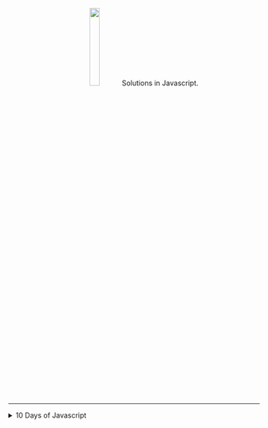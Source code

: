 <p align="center">
        <img src="https://user-images.githubusercontent.com/36775083/68088284-4a53a780-fe3c-11e9-8cc7-8b9341d9f831.png"
        width="20%" height="20%"/>
      Solutions in Javascript.

  <hr></hr>
    </p>
    
<details><summary>10 Days of Javascript</summary>
  <br>
  
| Day | Challenge | Solution |
|:----------:|:-------------:|:----------:|
| 0| [Hello, World!](https://www.hackerrank.com/challenges/js10-hello-world) | [helloworld.js](https://github.com/gisellesouz/hackerranksolutionsjs/blob/master/10DaysofJavascript/Day%200:%20Hello%2C%20World!/helloworld.js)|
| 0| [Data Types](https://www.hackerrank.com/challenges/js10-data-types) | [datatypes.js](https://github.com/gisellesouz/hackerranksolutionsjs/blob/master/10DaysofJavascript/Day%200:%20Data%20Types/datatypes.js)|
| 1| [Arithmetic Operators](https://www.hackerrank.com/challenges/js10-arithmetic-operators/problem) |[arithmeticoperators.js](https://github.com/gisellesouz/hackerranksolutionsjs/blob/master/10DaysofJavascript/Day%201%20:%20Arithmetic%20Operators/arithmeticoperators.js)  |
| 1| [Functions](https://www.hackerrank.com/challenges/js10-function/problem) | [factorial.js](https://github.com/gisellesouz/hackerranksolutionsjs/blob/master/10DaysofJavascript/Day%201:%20Functions/factorial.js)|  
| 1 | [Let and Const](https://www.hackerrank.com/challenges/js10-let-and-const/problem) | [pi.js](https://github.com/gisellesouz/hackerranksolutionsjs/blob/master/10DaysofJavascript/Day%201:%20Let%20and%20Const/pi.js)|
| 2| [Conditional Statements: If-Else](https://www.hackerrank.com/challenges/js10-if-else/problem)| [ifelse.js](https://github.com/gisellesouz/hackerranksolutionsjs/blob/master/10DaysofJavascript/Day%202:%20Conditional%20Statements:%20If-Else/ifelse.js)|
| 2| [Conditional Statements: Switch](https://www.hackerrank.com/challenges/js10-switch)| [switch.js](https://github.com/gisellesouz/hackerranksolutionsjs/blob/master/10DaysofJavascript/Day%202:%20Conditional%20Statements:%20Switch/switch.js)|
| 2| [Loops](https://www.hackerrank.com/challenges/js10-loops/problem)| [vowelsandconsonants.js](https://github.com/gisellesouz/hackerranksolutionsjs/blob/master/10DaysofJavascript/Day%202:%20Loops/vowelsandconsonants.js)|
| 3| [Arrays](https://www.hackerrank.com/challenges/js10-arrays/problem)| [arrays.js](https://github.com/gisellesouz/hackerranksolutionsjs/blob/master/10DaysofJavascript/Day%203:%20Arrays/arrays.js)|



  </details>
